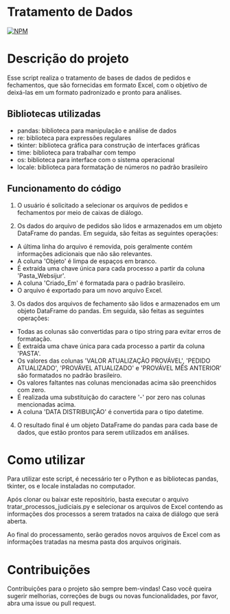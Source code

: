 # Tratamento de Dados
[![NPM](https://img.shields.io/npm/l/react)](https://github.com/pasjunior/tratamento_de_dados_python/blob/main/licence)

# Descrição do projeto
Esse script realiza o tratamento de bases de dados de pedidos e fechamentos, que são fornecidas em formato Excel, com o objetivo de deixá-las em um formato padronizado e pronto para análises.

## Bibliotecas utilizadas
* pandas: biblioteca para manipulação e análise de dados
* re: biblioteca para expressões regulares
* tkinter: biblioteca gráfica para construção de interfaces gráficas
* time: biblioteca para trabalhar com tempo
* os: biblioteca para interface com o sistema operacional
* locale: biblioteca para formatação de números no padrão brasileiro

## Funcionamento do código

1. O usuário é solicitado a selecionar os arquivos de pedidos e fechamentos por meio de caixas de diálogo.

2. Os dados do arquivo de pedidos são lidos e armazenados em um objeto DataFrame do pandas. Em seguida, são feitas as seguintes operações:
 * A última linha do arquivo é removida, pois geralmente contém informações adicionais que não são relevantes.
 * A coluna 'Objeto' é limpa de espaços em branco.
 * É extraída uma chave única para cada processo a partir da coluna 'Pasta_Websijur'.
 * A coluna 'Criado_Em' é formatada para o padrão brasileiro.
 * O arquivo é exportado para um novo arquivo Excel.
3. Os dados dos arquivos de fechamento são lidos e armazenados em um objeto DataFrame do pandas. Em seguida, são feitas as seguintes operações:
 * Todas as colunas são convertidas para o tipo string para evitar erros de formatação.
 * É extraída uma chave única para cada processo a partir da coluna 'PASTA'.
 * Os valores das colunas 'VALOR ATUALIZAÇÃO PROVÁVEL', 'PEDIDO ATUALIZADO', 'PROVÁVEL ATUALIZADO' e 'PROVÁVEL MÊS ANTERIOR' são formatados no padrão brasileiro.
 * Os valores faltantes nas colunas mencionadas acima são preenchidos com zero.
 * É realizada uma substituição do caractere '-' por zero nas colunas mencionadas acima.
 * A coluna 'DATA DISTRIBUIÇÃO' é convertida para o tipo datetime.
4. O resultado final é um objeto DataFrame do pandas para cada base de dados, que estão prontos para serem utilizados em análises.

# Como utilizar
Para utilizar este script, é necessário ter o Python e as bibliotecas pandas, tkinter, os e locale instaladas no computador.

Após clonar ou baixar este repositório, basta executar o arquivo tratar_processos_judiciais.py e selecionar os arquivos de Excel contendo as informações dos processos a serem tratados na caixa de diálogo que será aberta.

Ao final do processamento, serão gerados novos arquivos de Excel com as informações tratadas na mesma pasta dos arquivos originais.

# Contribuições
Contribuições para o projeto são sempre bem-vindas! Caso você queira sugerir melhorias, correções de bugs ou novas funcionalidades, por favor, abra uma issue ou pull request.

